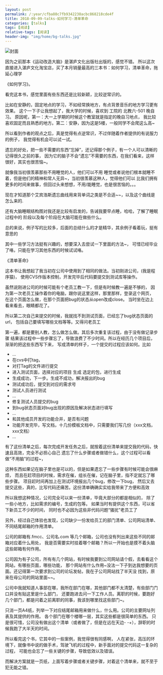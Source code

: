 ```yaml
---
layout: post
permalink: /:year/cfba88c7fb9342238acbc868218cde4f
title: 2018-09-09-talks-如何学习-清单革命
categories: [talks]
tags: [阅读]
relative-tags: [阅读]
header-img: "img/home/bg-talks.jpg"
---
```



![封面](http://image.linxingyang.net/image/T-talks/image/2018/books/rhxx-qdgm.png)



因为之前那本《运动改造大脑》是湛庐文化出版社出版的，感觉不错。
所以这次直接进入湛庐文化淘宝店，买了本月销量最高的三本书：如何学习，清单革命，拖延心理学


《如何学习》。

看完这本书，感觉里面有些东西还是比较新颖，比较逆常识的。

比如在安静的，固定地点的学习，不如经常换地方，有点背景音乐的地方学习更有效果。
这个一下子让我想起了，我大学的时候，喜欢到 工院的 北教六-501 晚自习。
原因呢，第一：大一上学期的时候这个教室就是指定的晚自习地点，
我比较喜欢固定而且熟悉的地方。第二：安静，因为这是5楼，一般同学不会爬这么高~

所以看到作者的观点之后，真是觉得有点逆常识，不过伴随着作者提供的有说服力的例子，
我觉得有机会可以试一试。


遗忘的好处，把一些不需要的东西“忘掉”，还记得那个例子，有一个人可以清晰的记得很久之前的事，
因为它的脑子不会“遗忘”不需要的东西，在我们看来，这样很好，其实也很苦恼~。

就像我当初很羡慕那些不用睡觉的人，他们可以不用
睡觉或者说他们根本就睡不着，但是他们的精神和常人无异~，当初很羡慕这种人，觉得他们可以
比我们拥有更多的时间来做事，但回过头来想想，不用/能睡觉，也是很苦恼的。。。



现在才知道那个艾宾浩斯遗忘曲线用来背单词之类是不合适~~，以及这个曲线是怎么来的.



还有大脑睡眠结构图对我还是比较有启发的，告诫我要早点睡，哈哈，了解了睡眠过程中的
阶段以及每个阶段在大脑可能在做些什么。


总的来说，例子写的比较多，后面的总结什么的才是精华，其余例子看着玩，挺有意思的


其中一些学习方法挺有兴趣的，想要深入去尝试一下里面的方法~，
可惜已经毕业了咯，只能在学习其他东西的时候试试咯。



《清单革命》

这本书让我想起了我当初在公司中使用到了相同的做法。当初刚进公司，(我是程序猿)，
使用CVS作版本控制，开发完毕后代码要提交到测试库等操作。

虽然说刚进公司的时候可能有个老员工教一下，但是有时候教一遍是不够的，
因为第一次老员工操作着你的电脑，跟你说这里这样，那里那样，登录这个网页，
在这个页面怎么做，在那个页面把bug的状态从open改成close。
当时坐在边上看来看去，眼睛都花了。

所以第二次自己来提交的时候，我就找不到测试页面，已经忘了bug状态页面的url，
包括自己要填写哪些文档等等。又得问老员工


第一遍，都是要别人教，怎么做怎么做。其后多次重复该过程，由于没有做记录步骤
结果该过程中一些步骤忘了，导致浪费了不少时间。所以在经历几个项目后，渐渐的把这些东西写下来，
写成清单的样子，一个提交的过程应该如何。比如

* ...
* 在cvs中打tag，
* 对打Tag的文件进行提交
* 进入测试页面，选择对应的项目 生成 选定的包，进行生成
* 生成成功，下一步。生成不成功，解决报出的bug
* 测试成功后，提交到对应的需求号
* 测试人员进行测试
* ...
* 修复测试人员提交的bug
* 到bug状态页面对bug出现的原因及解决状态进行填写
* ...
* 和其他成员开发的功能合并，是否有问题
* 功能开发完毕，写文档，十几份模板文档中，只需要我们写几份（xxx文档，xxx文档）
* ...

有了这份清单之后，每次完成开发任务之后，就按着这份清单来提交我的代码，快速且高效，完全不必担心自己
遗忘了什么步骤或者做错什么，这个过程可以看做“不用脑”的过程~，

这种东西如果记在脑子里也是可以的，但是如果遗忘了一些步骤有时候可能会很麻烦，
而且在赶项目的时候，需求在催，组长在催，记在脑子里，指不定就忘了哪些步骤。
项目赶时间再加上在测试环境报出几个bug，修改一下bug，
然后又去提交这些，真的，比写代码还痛苦。这份清单确确实实给我带来了方便和高效

所以我想这种情况，公司完全可以来一份清单，毕竟大部分的都是相似的，
除了一些小地方，比如需求的编号，生成的包等。
如果当时有提供这个东西，可以省下新员工不少的时间，
同时也不必因为这些非代码问题“骚扰”老员工了


另外，经过自己体验也发现，公司缺少一份发给员工的部门清单、公司网站清单、不同结尾邮箱的作用清单。

公司的邮箱有.fmcc、公司名.com 等几个邮箱，公司也没有列出来这些不同的邮箱对应着什么用处，
我是否需要实时挂着哪个邮箱？所以一开始也是摸不着头脑这些邮箱有何作用。


公司因为有子公司，所有有几个网站，有时候我要到公司网站请个假，去看看这个网站，有哪些页面，哪些功能，
那个网站有什么作用~没法一下子到达我想要的页面。还记得第一次要求到公司的论坛发帖，我在子公司网站找了半天没
找到，原来在母公司的网站里面~~。

公司中我就知道人事部在哪，我所在部门在哪，其他部门都不太清楚，有些部门门口并没有贴这里是什么部门，
还要跑进去问一下工作人员。离职的时候，要跑好几个部门，都是问着之前离职的同事，我该到哪里找这些部门~。


只消一页A4纸，列举一下对应结尾邮箱用来做什么，什么用。公司的主要网址列表及其提供的作用。
各个部门在哪个楼哪一层，其实这些都是很简单的东西。
只是很可惜，公司没有做出这个清单（或者做了，但是在远在天边- -+），辞职的时候我跑了大半天的时间。


所以看完这个书，它其中的一些案例，我觉得很有同感啊，
人在紧张，高压的环境下，就像书中说的做手术，驾驶飞机的过程中，新手面对的提交代码这一复杂的过程，
可能也会忘了一些关键的步骤，导致低效以及错误。


而解决方案就是一页纸，上面写着步骤或者关键步骤，对着这个清单来，就不至于犯无能之错。





